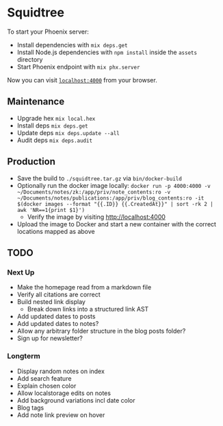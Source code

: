 # Squidtree

To start your Phoenix server:

  * Install dependencies with `mix deps.get`
  * Install Node.js dependencies with `npm install` inside the `assets` directory
  * Start Phoenix endpoint with `mix phx.server`

Now you can visit [`localhost:4000`](http://localhost:4000) from your browser.

## Maintenance

- Upgrade hex `mix local.hex`
- Install deps `mix deps.get`
- Update deps `mix deps.update --all`
- Audit deps `mix deps.audit`

## Production

- Save the build to `./squidtree.tar.gz` via `bin/docker-build`
- Optionally run the docker image locally: `docker run -p 4000:4000 -v ~/Documents/notes/zk:/app/priv/note_contents:ro -v ~/Documents/notes/publications:/app/priv/blog_contents:ro -it $(docker images --format "{{.ID}} {{.CreatedAt}}" | sort -rk 2 | awk 'NR==1{print $1}')`
  - Verify the image by visiting <http://localhost:4000>
- Upload the image to Docker and start a new container with the correct locations mapped as above

## TODO

### Next Up

- Make the homepage read from a markdown file
- Verify all citations are correct
- Build nested link display
  - Break down links into a structured link AST
- Add updated dates to posts
- Add updated dates to notes?
- Allow any arbitrary folder structure in the blog posts folder?
- Sign up for newsletter?

### Longterm

- Display random notes on index
- Add search feature
- Explain chosen color
- Allow localstorage edits on notes
- Add background variations incl date color
- Blog tags
- Add note link preview on hover
